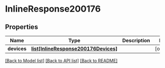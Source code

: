 # InlineResponse200176

## Properties
Name | Type | Description | Notes
------------ | ------------- | ------------- | -------------
**devices** | [**list[InlineResponse200176Devices]**](InlineResponse200176Devices.md) |  | [optional] 

[[Back to Model list]](../README.md#documentation-for-models) [[Back to API list]](../README.md#documentation-for-api-endpoints) [[Back to README]](../README.md)

